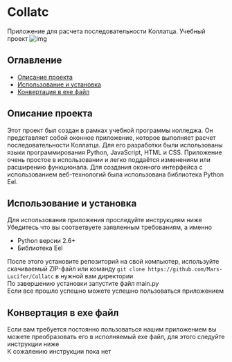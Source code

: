 # Collatc
Приложение для расчета последовательности Коллатца. Учебный проект
![img](https://github.com/Mars-Lucifer/Collatc/blob/main/img.svg)


## Оглавление
- [Описание проекта](#описание-проекта)
- [Использование и установка](#использование-и-установка)
- [Конвертация в exe файл](#конвертация-в-exe-файл)


## Описание проекта
Этот проект был создан в рамках учебной программы колледжа. Он представляет собой оконное приложение, которое выполняет расчет последовательности Коллатца. Для его разработки были использованы языки программирования Python, JavaScript, HTML и CSS. Приложение очень простое в использовании и легко поддаётся изменениям или расширению функционала. Для создания оконного интерфейса с использованием веб-технологий была использована библиотека Python Eel.


## Использование и установка
Для использования приложения проследуйте инструкциям ниже<br/>
Убедитесь что вы соответвуете заявленным требованиям, а именно
- Python версии 2.6+
- Библиотека Eel

После этого установите репозиторий на свой компьютер, используйте скачиваемый ZIP-файл или команду `git clone https://github.com/Mars-Lucifer/Collatc` в нужной вам директории<br/>
По завершению установки запустите файл main.py<br/>
Если все прошло успешно можете успешно пользоваться приложением


## Конвертация в exe файл
Если вам требуется постоянно пользоваться нашим приложением вы можете преобразовать его в исполняемый exe файл, для этого следуйте инструкции ниже<br/>
К сожалению инструкции пока нет
